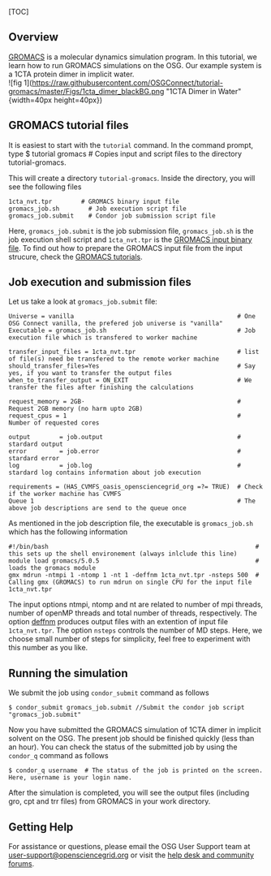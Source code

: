 [title]: - "GROMACS"
[TOC]
 
## Overview

[GROMACS](http://www.gromacs.org/) is a  molecular dynamics simulation program.  In this tutorial, we learn how to run 
GROMACS simulations on the OSG. Our example system is a 1CTA protein dimer in implicit water.  
![fig 1](https://raw.githubusercontent.com/OSGConnect/tutorial-gromacs/master/Figs/1cta_dimer_blackBG.png "1CTA Dimer in Water" {width=40px height=40px})

## GROMACS tutorial files


It is easiest to start with the `tutorial` command. In the command prompt, type
	 $ tutorial gromacs # Copies input and script files to the directory tutorial-gromacs.
 
This will create a directory `tutorial-gromacs`. Inside the directory, you will see the following files

    1cta_nvt.tpr        # GROMACS binary input file
    gromacs_job.sh        # Job execution script file
    gromacs_job.submit    # Condor job submission script file

Here, `gromacs_job.submit` is the job submission file, `gromacs_job.sh` is the job execution shell script and `1cta_nvt.tpr` is 
the [GROMACS input binary file](http://manual.gromacs.org/current/online/tpr.html). To find out how to prepare the GROMACS input file from the input strucure, check the [GROMACS tutorials](http://www.gromacs.org/Documentation/Tutorials). 

## Job execution and submission files

Let us take a look at `gromacs_job.submit` file: 

    Universe = vanilla                                             # One OSG Connect vanilla, the prefered job universe is "vanilla"
    Executable = gromacs_job.sh                                    # Job execution file which is transfered to worker machine

    transfer_input_files = 1cta_nvt.tpr                            # list of file(s) need be transfered to the remote worker machine
    should_transfer_files=Yes                                      # Say yes, if you want to transfer the output files 
    when_to_transfer_output = ON_EXIT                              # We transfer the files after finishing the calculations

    request_memory = 2GB⋅                                          # Request 2GB memory (no harm upto 2GB)
    request_cpus = 1                                               # Number of requested cores

    output        = job.output                                     # stardard output
    error         = job.error                                      # stardard error
    log           = job.log                                        # stardard log contains information about job execution

    requirements = (HAS_CVMFS_oasis_opensciencegrid_org =?= TRUE)  # Check if the worker machine has CVMFS 
    Queue 1                                                        # The above job descriptions are send to the queue once


As mentioned in the job description file, the executable is `gromacs_job.sh` which has the following information 

    #!/bin/bash                                                         # this sets up the shell environement (always inlclude this line)
    module load gromacs/5.0.5                                           # loads the gromacs module
    gmx mdrun -ntmpi 1 -ntomp 1 -nt 1 -deffnm 1cta_nvt.tpr -nsteps 500  # Calling gmx (GROMACS) to run mdrun on single CPU for the input file 1cta_nvt.tpr


The input options ntmpi, ntomp and nt are related to number of mpi threads, number of openMP threads and total number of threads, respectively. The option [deffnm](http://manual.gromacs.org/programs/gmx-mdrun.html) produces output files with an extention of input file `1cta_nvt.tpr`. The option `nsteps` controls the number of MD steps. Here, we choose small number of steps for simplicity, feel free to experiment with this number as you like. 


## Running the simulation

We submit the job using `condor_submit` command as follows

	$ condor_submit gromacs_job.submit //Submit the condor job script "gromacs_job.submit"

Now you have submitted the GROMACS simulation of 1CTA dimer in implicit solvent on the OSG.  The present job should be finished quickly (less than an hour). You can check the status of the submitted job by using the `condor_q` command as follows

	$ condor_q username  # The status of the job is printed on the screen. Here, username is your login name.
After the simulation is completed, you will see the output files (including gro, cpt and trr files) from GROMACS in your work directory.


## Getting Help
For assistance or questions, please email the OSG User Support team  at [user-support@opensciencegrid.org](mailto:user-support@opensciencegrid.org) or visit the [help desk and community forums](http://support.opensciencegrid.org).
